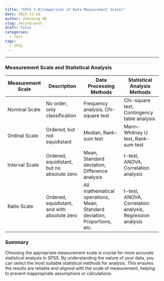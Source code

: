 ```yaml
---
title: "SPSS 3.0|Comparison of Data Measurement Scales"
date: 2023-12-18
author: Zhenting HE
slug: second-post
draft: false
categories:
  - test
tags:
  - SPSS
---
```

---
### Measurement Scale and Statistical Analysis

| Measurement Scale | Description | Data Processing Methods | Statistical Analysis Methods |
|-------------------|-------------|-------------------------|-----------------------------|
| Nominal Scale | No order, only classification | Frequency analysis, Chi-square test | Chi-square test, Contingency table analysis |
| Ordinal Scale | Ordered, but not equidistant | Median, Rank-sum test | Mann-Whitney U test, Rank-sum test |
| Interval Scale | Ordered, equidistant, but no absolute zero | Mean, Standard deviation, Difference analysis | t-test, ANOVA, Correlation analysis |
| Ratio Scale | Ordered, equidistant, and with absolute zero | All mathematical operations, Mean, Standard deviation, Proportions, etc. | t-test, ANOVA, Correlation analysis, Regression analysis |

### Summary

Choosing the appropriate measurement scale is crucial for more accurate statistical analysis in SPSS. By understanding the nature of your data, you can select the most suitable statistical methods for analysis. This ensures the results are reliable and aligned with the scale of measurement, helping to prevent inappropriate assumptions or calculations.
